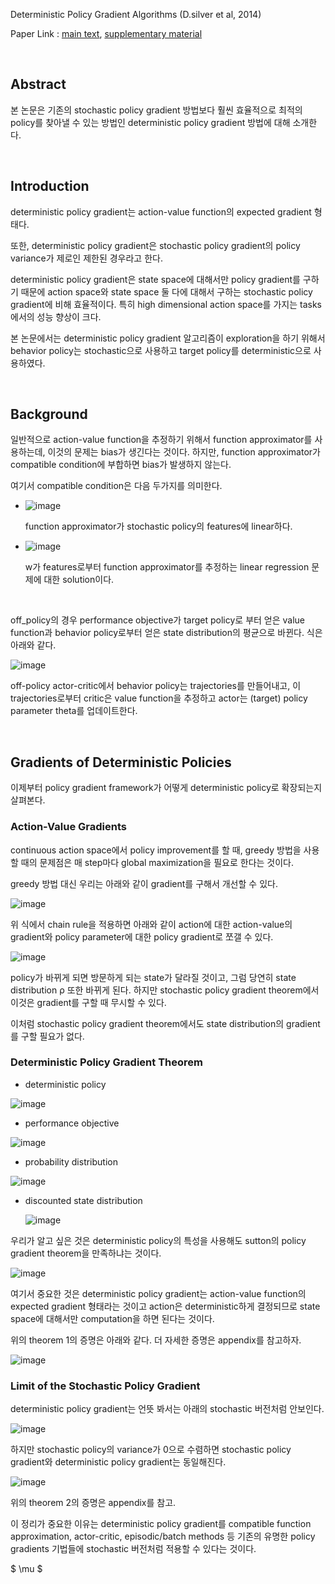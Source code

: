 

Deterministic Policy Gradient Algorithms (D.silver et al, 2014)

Paper Link : [main text](http://proceedings.mlr.press/v32/silver14.pdf), [supplementary material](http://proceedings.mlr.press/v32/silver14-supp.pdf)

<br />

## Abstract

본 논문은 기존의 stochastic policy gradient 방법보다 훨씬 효율적으로 최적의 policy를 찾아낼 수 있는 방법인 deterministic policy gradient 방법에 대해 소개한다.

<br />

## Introduction

deterministic policy gradient는 action-value function의 expected gradient 형태다.

또한, deterministic policy gradient은 stochastic policy gradient의 policy variance가 제로인 제한된 경우라고 한다.

deterministic policy gradient은 state space에 대해서만 policy gradient를 구하기 때문에 action space와 state space 둘 다에 대해서 구하는 stochastic policy gradient에 비해 효율적이다. 특히 high dimensional action space를 가지는 tasks에서의 성능 향상이 크다.

본 논문에서는 deterministic policy gradient 알고리즘이 exploration을 하기 위해서 behavior policy는 stochastic으로 사용하고 target policy를 deterministic으로 사용하였다.

<br />

##  Background

일반적으로 action-value function을 추정하기 위해서 function approximator를 사용하는데, 이것의 문제는 bias가 생긴다는 것이다. 하지만, function approximator가 compatible condition에 부합하면 bias가 발생하지 않는다.

여기서 compatible condition은 다음 두가지를 의미한다.

- ![image](https://user-images.githubusercontent.com/59254578/73548670-87075d00-4484-11ea-93d2-a7756e3290f8.png)

  function approximator가 stochastic policy의 features에 linear하다.

- ![image](https://user-images.githubusercontent.com/59254578/73548889-e9f8f400-4484-11ea-878c-1eff0de94d59.png)

  w가 features로부터 function approximator를 추정하는 linear regression 문제에 대한 solution이다.

<br />

off_policy의 경우 performance objective가 target policy로 부터 얻은 value function과 behavior policy로부터 얻은 state distribution의 평균으로 바뀐다. 식은 아래와 같다.

![image](https://user-images.githubusercontent.com/59254578/73550583-2ed25a00-4488-11ea-8b26-1a9b1d1b1479.png)

off-policy actor-critic에서 behavior policy는 trajectories를 만들어내고, 이 trajectories로부터 critic은 value function을 추정하고 actor는 (target) policy parameter theta를 업데이트한다.

<br />

## Gradients of Deterministic Policies

이제부터 policy gradient framework가 어떻게 deterministic policy로 확장되는지 살펴본다.



### Action-Value Gradients

continuous action space에서 policy improvement를 할 때, greedy 방법을 사용할 때의 문제점은 매 step마다 global maximization을 필요로 한다는 것이다.

greedy 방법 대신 우리는 아래와 같이 gradient를 구해서 개선할 수 있다.

![image](https://user-images.githubusercontent.com/59254578/73586069-d16ff480-44eb-11ea-826f-1c34357a6ddf.png)

위 식에서 chain rule을 적용하면 아래와 같이 action에 대한 action-value의 gradient와 policy parameter에 대한 policy gradient로 쪼갤 수 있다.

![image](https://user-images.githubusercontent.com/59254578/73586142-84d8e900-44ec-11ea-9c56-106569741ec5.png)

policy가 바뀌게 되면 방문하게 되는 state가 달라질 것이고, 그럼 당연히 state distribution ρ 또한 바뀌게 된다. 하지만 stochastic policy gradient theorem에서 이것은 gradient를 구할 때 무시할 수 있다.

이처럼 stochastic policy gradient theorem에서도 state distribution의 gradient를 구할 필요가 없다.



### Deterministic Policy Gradient Theorem

- deterministic policy	

![image](https://user-images.githubusercontent.com/59254578/73602798-a0abc000-45bc-11ea-968d-446390c36360.png)

- performance objective

![image](https://user-images.githubusercontent.com/59254578/73602804-bde08e80-45bc-11ea-9ab5-0fc1b1a6a7e6.png)

- probability distribution

![image](https://user-images.githubusercontent.com/59254578/73602808-d2248b80-45bc-11ea-8aa9-efd95d15e5b6.png)

- discounted state distribution

  ![image](https://user-images.githubusercontent.com/59254578/73602814-e2d50180-45bc-11ea-928e-5100e28591a4.png)



우리가 알고 싶은 것은 deterministic policy의 특성을 사용해도 sutton의 policy gradient theorem을 만족하냐는 것이다.



![image](https://user-images.githubusercontent.com/59254578/73594815-2e53c500-4555-11ea-8813-0c4d444ea163.png)

여기서 중요한 것은 deterministic policy gradient는 action-value function의 expected gradient 형태라는 것이고 action은 deterministic하게 결정되므로 state space에 대해서만 computation을 하면 된다는 것이다.

위의 theorem 1의 증명은 아래와 같다. 더 자세한 증명은 appendix를 참고하자.

![image](https://user-images.githubusercontent.com/59254578/73595056-88558a00-4557-11ea-9833-6654439cdeb0.png)



### Limit of the Stochastic Policy Gradient

deterministic policy gradient는 언뜻 봐서는 아래의 stochastic 버전처럼 안보인다.

![image](https://user-images.githubusercontent.com/59254578/73603047-ff733880-45c0-11ea-91d7-e31436ff36e9.png)



하지만 stochastic policy의 variance가 0으로 수렴하면 stochastic policy gradient와 deterministic policy gradient는 동일해진다.

![image](https://user-images.githubusercontent.com/59254578/73603114-950ec800-45c1-11ea-8f75-a78a0c91317d.png)

위의 theorem 2의 증명은 appendix를 참고.

이 정리가 중요한 이유는 deterministic policy gradient를  compatible function approximation, actor-critic, episodic/batch methods 등 기존의 유명한 policy gradients 기법들에 stochastic 버전처럼 적용할 수 있다는 것이다.





$ \mu $


